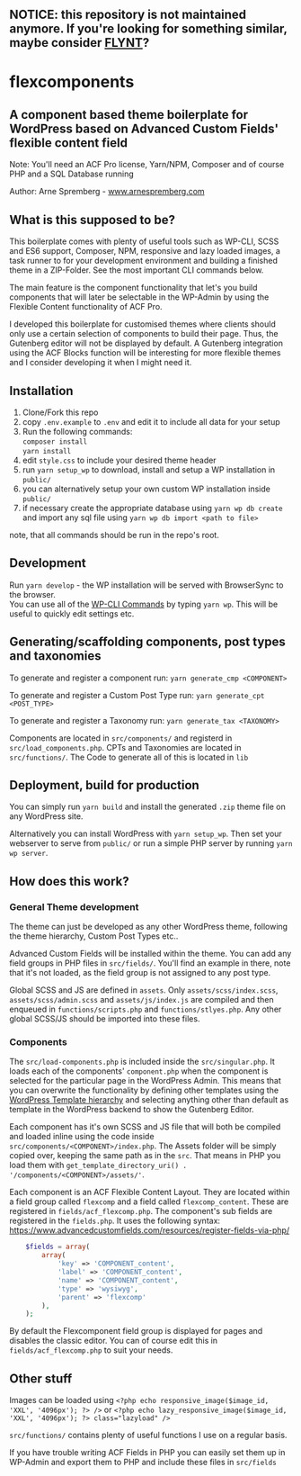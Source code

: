 ## NOTICE: this repository is not maintained anymore. If you're looking for something similar, maybe consider [FLYNT](https://flyntwp.com/)?

# flexcomponents
## A component based theme boilerplate for WordPress based on Advanced Custom Fields' flexible content field
Note: You'll need an ACF Pro license, Yarn/NPM, Composer and of course PHP and a SQL Database running

Author: Arne Spremberg - www.arnespremberg.com


## What is this supposed to be?
This boilerplate comes with plenty of useful tools such as WP-CLI, SCSS and ES6 support, Composer, NPM, responsive and lazy loaded images, a task runner to for your development environment and building a finished theme in a ZIP-Folder. See the most important CLI commands below.

The main feature is the component functionality that let's you build components that will later be selectable in the WP-Admin by using the Flexible Content functionality of ACF Pro.

I developed this boilerplate for customised themes where clients should only use a certain selection of components to build their page. Thus, the Gutenberg editor will not be displayed by default. A Gutenberg integration using the ACF Blocks function will be interesting for more flexible themes and I consider developing it when I might need it.


## Installation

1. Clone/Fork this repo
2. copy `.env.example` to `.env` and edit it to include all data for your setup
3. Run the following commands:   
	`composer install`  
	`yarn install`
4. edit `style.css` to include your desired theme header
5. run `yarn setup_wp` to download, install and setup a WP installation in `public/`
6. you can alternatively setup your own custom WP installation inside `public/`
7. if necessary create the appropriate database using `yarn wp db create` and import any sql file using `yarn wp db import <path to file>`

note, that all commands should be run in the repo's root.


## Development

Run `yarn develop` - the WP installation will be served with BrowserSync to the browser.  
You can use all of the [WP-CLI Commands](https://developer.wordpress.org/cli/commands/) by typing `yarn wp`. This will be useful to quickly edit settings etc.


## Generating/scaffolding components, post types and taxonomies

To generate and register a component run:
`yarn generate_cmp <COMPONENT>`

To generate and register a Custom Post Type run:
`yarn generate_cpt <POST_TYPE>`

To generate and register a Taxonomy run:
`yarn generate_tax <TAXONOMY>`

Components are located in `src/components/` and registerd in `src/load_components.php`. CPTs and Taxonomies are located in `src/functions/`. The Code to generate all of this is located in `lib`


## Deployment, build for production

You can simply run `yarn build` and install the generated `.zip` theme file on any WordPress site.

Alternatively you can install WordPress with `yarn setup_wp`. Then set your webserver to serve from `public/` or run a simple PHP server by running `yarn wp server`.


## How does this work?

### General Theme development
The theme can just be developed as any other WordPress theme, following the theme hierarchy, Custom Post Types etc..

Advanced Custom Fields will be installed within the theme. You can add any field groups in PHP files in `src/fields/`. You'll find an example in there, note that it's not loaded, as the field group is not assigned to any post type.

Global SCSS and JS are defined in `assets`. Only `assets/scss/index.scss`, `assets/scss/admin.scss` and `assets/js/index.js` are compiled and then enqueued in `functions/scripts.php` and `functions/stlyes.php`. Any other global SCSS/JS should be imported into these files.

### Components
The `src/load-components.php` is included inside the `src/singular.php`. It loads each of the components' `component.php` when the component is selected for the particular page in the WordPress Admin. This means that you can overwrite the functionality by defining other templates using the [WordPress Template hierarchy](https://developer.wordpress.org/files/2014/10/Screenshot-2019-01-23-00.20.04.png) and selecting anything other than default as template in the WordPress backend to show the Gutenberg Editor.

Each component has it's own SCSS and JS file that will both be compiled and loaded inline using the code inside `src/components/<COMPONENT>/index.php`. 
The Assets folder will be simply copied over, keeping the same path as in the `src`. That means in PHP you load them with `get_template_directory_uri() . '/components/<COMPONENT>/assets/'`.

Each component is an ACF Flexible Content Layout. They are located within a field group called `flexcomp` and a field called `flexcomp_content`. These are registered in `fields/acf_flexcomp.php`.
The component's sub fields are registered in the `fields.php`. It uses the following syntax: https://www.advancedcustomfields.com/resources/register-fields-via-php/

```php
    $fields = array(
        array(
            'key' => 'COMPONENT_content',
            'label' => 'COMPONENT_content',
            'name' => 'COMPONENT_content',
            'type' => 'wysiwyg',
            'parent' => 'flexcomp'
        ),
    );

```

By default the Flexcomponent field group is displayed for pages and disables the classic editor. You can of course edit this in `fields/acf_flexcomp.php` to suit your needs.


## Other stuff

Images can be loaded using `<?php echo responsive_image($image_id, 'XXL', '4096px'); ?> />` or `<?php echo lazy_responsive_image($image_id, 'XXL', '4096px'); ?> class="lazyload" />`

`src/functions/` contains plenty of useful functions I use on a regular basis.

If you have trouble writing ACF Fields in PHP you can easily set them up in WP-Admin and export them to PHP and include these files in `src/fields`
